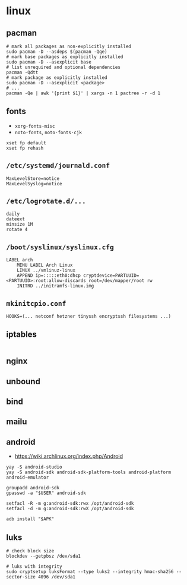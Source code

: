 # linux

## pacman

```
# mark all packages as non-explicitly installed
sudo pacman -D --asdeps $(pacman -Qqe)
# mark base packages as explicitly installed
sudo pacman -D --asexplicit base
# list unrequired and optional dependencies
pacman -Qdtt
# mark package as explicitly installed
sudo pacman -D --asexplicit <package>
# ...
pacman -Qe | awk '{print $1}' | xargs -n 1 pactree -r -d 1
```

## fonts

- `xorg-fonts-misc`
- `noto-fonts`, `noto-fonts-cjk`

```
xset fp default
xset fp rehash
```

## `/etc/systemd/journald.conf`

```
MaxLevelStore=notice
MaxLevelSyslog=notice
```

## `/etc/logrotate.d/...`

```
daily
dateext
minsize 1M
rotate 4
```

## `/boot/syslinux/syslinux.cfg`

```
LABEL arch
    MENU LABEL Arch Linux
    LINUX ../vmlinuz-linux
    APPEND ip=:::::eth0:dhcp cryptdevice=PARTUUID=<PARTUUID>:root:allow-discards root=/dev/mapper/root rw
    INITRD ../initramfs-linux.img
```

## `mkinitcpio.conf`

```
HOOKS=(... netconf hetzner tinyssh encryptssh filesystems ...)
```

## iptables

```
```

## nginx

## unbound

## bind

## mailu

## android

- <https://wiki.archlinux.org/index.php/Android>

```
yay -S android-studio
yay -S android-sdk android-sdk-platform-tools android-platform android-emulator
```

```
groupadd android-sdk
gpasswd -a "$USER" android-sdk

setfacl -R -m g:android-sdk:rwx /opt/android-sdk
setfacl -d -m g:android-sdk:rwX /opt/android-sdk
```

```
adb install "$APK"
```

## luks

```
# check block size
blockdev --getpbsz /dev/sda1

# luks with integrity
sudo cryptsetup luksFormat --type luks2 --integrity hmac-sha256 --sector-size 4096 /dev/sda1
```
